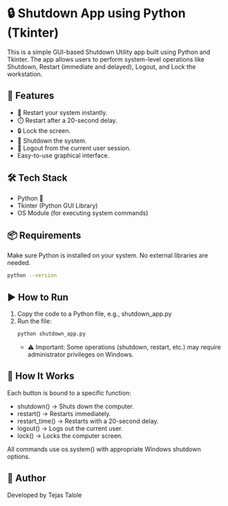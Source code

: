 # 🔒 Shutdown App using Python (Tkinter)

This is a simple GUI-based Shutdown Utility app built using Python and Tkinter. The app allows users to perform system-level operations like Shutdown, Restart (immediate and delayed), Logout, and Lock the workstation.

## 🚀 Features

- 🔁 Restart your system instantly.
- ⏱️ Restart after a 20-second delay.
- 🔒 Lock the screen.
- 🔌 Shutdown the system.
- 👤 Logout from the current user session.
- Easy-to-use graphical interface.

## 🛠️ Tech Stack

- Python 🐍
- Tkinter (Python GUI Library)
- OS Module (for executing system commands)

## 📦 Requirements

Make sure Python is installed on your system. No external libraries are needed.

```bash
python --version
```

## ▶️ How to Run

1. Copy the code to a Python file, e.g., shutdown_app.py
2. Run the file:
   ```bash
   python shutdown_app.py
   ```
   - ⚠️ Important: Some operations (shutdown, restart, etc.) may require administrator privileges on Windows.
  
## 🧠 How It Works
Each button is bound to a specific function:
- shutdown() → Shuts down the computer.
- restart() → Restarts immediately.
- restart_time() → Restarts with a 20-second delay.
- logout() → Logs out the current user.
- lock() → Locks the computer screen.

All commands use os.system() with appropriate Windows shutdown options.

## 👤 Author
Developed by Tejas Talole
